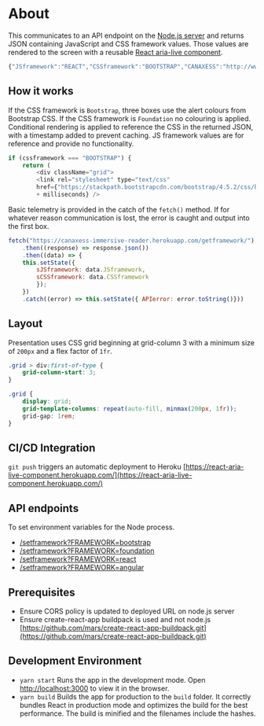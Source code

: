 # About
This communicates to an API endpoint on the [Node.js server](https://github.com/canaxess/immersive-reader) and returns JSON containing JavaScript and CSS framework values. Those values are rendered to the screen with a reusable [React aria-live component](https://github.com/canaxess/aria-live-component).

```javascript
{"JSframework":"REACT","CSSframework":"BOOTSTRAP","CANAXESS":"http://www.canaxess.com.au"}
```

## How it works
If the CSS framework is `Bootstrap`, three boxes use the alert colours from Bootstrap CSS. If the CSS framework is `Foundation` no colouring is applied. Conditional rendering is applied to reference the CSS in the returned JSON, with a timestamp added to prevent caching. JS framework values are for reference and provide no functionality.

```javascript
if (cssframework === "BOOTSTRAP") {
    return (
        <div className="grid">
        <link rel="stylesheet" type="text/css" 
        href={"https://stackpath.bootstrapcdn.com/bootstrap/4.5.2/css/bootstrap.min.css?" 
        + milliseconds} />
```

Basic telemetry is provided in the catch of the `fetch()` method. If for whatever reason communication is lost, the error is caught and output into the first box.

```javascript
fetch("https://canaxess-immersive-reader.herokuapp.com/getframework/")
    .then((response) => response.json())
    .then((data) => {
    this.setState({
        sJSframework: data.JSframework,
        sCSSframework: data.CSSframework
        });
    })
    .catch((error) => this.setState({ APIerror: error.toString()}))
```

## Layout
Presentation uses CSS grid beginning at grid-column 3 with a minimum size of `200px` and a flex factor of `1fr`.

```css
.grid > div:first-of-type {
    grid-column-start: 3;
}

.grid {
    display: grid;
    grid-template-columns: repeat(auto-fill, minmax(200px, 1fr));
    grid-gap: 1rem;
}
```

## CI/CD Integration
`git push` triggers an automatic deployment to Heroku [https://react-aria-live-component.herokuapp.com/](https://react-aria-live-component.herokuapp.com/)

## API endpoints
To set environment variables for the Node process.
* [/setframework?FRAMEWORK=bootstrap](https://canaxess-immersive-reader.herokuapp.com/setframework?FRAMEWORK=bootstrap)
* [/setframework?FRAMEWORK=foundation](https://canaxess-immersive-reader.herokuapp.com/setframework?FRAMEWORK=foundation)
* [/setframework?FRAMEWORK=react](https://canaxess-immersive-reader.herokuapp.com/setframework?FRAMEWORK=react)
* [/setframework?FRAMEWORK=angular](https://canaxess-immersive-reader.herokuapp.com/setframework?FRAMEWORK=angular)

## Prerequisites
* Ensure CORS policy is updated to deployed URL on node.js server
* Ensure create-react-app buildpack is used and not node.js [https://github.com/mars/create-react-app-buildpack.git](https://github.com/mars/create-react-app-buildpack.git)

## Development Environment
* `yarn start` Runs the app in the development mode. Open [http://localhost:3000](http://localhost:3000) to view it in the browser.
* `yarn build` Builds the app for production to the `build` folder. It correctly bundles React in production mode and optimizes the build for the best performance. The build is minified and the filenames include the hashes.
